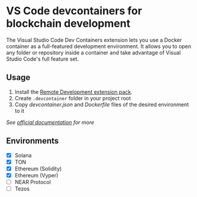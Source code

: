 # VS Code devcontainers for blockchain development

The Visual Studio Code Dev Containers extension lets you use a Docker container as a full-featured development environment. It allows you to open any folder or repository inside a container and take advantage of Visual Studio Code's full feature set.

## Usage

1. Install the [Remote Development extension pack](https://marketplace.visualstudio.com/items?itemName=ms-vscode-remote.vscode-remote-extensionpack).
2. Create `.devcontainer` folder in your project root
3. Copy _devcontainer.json_ and _Dockerfile_ files of the desired environment to it

_See [official documentation](https://code.visualstudio.com/docs/devcontainers/containers) for more_

## Environments

- [x] Solana
- [x] TON
- [x] Ethereum (Solidity)
- [x] Ethereum (Vyper)
- [ ] NEAR Protocol
- [ ] Tezos
